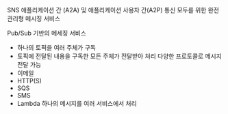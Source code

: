 SNS
애플리케이션 간 (A2A) 및 애플리케이션 사용자 간(A2P) 통신 모두를 위한 완전 관리형 메시징 서비스

Pub/Sub 기반의 메세징 서비스
 - 하나의 토픽을 여러 주체가 구독
 - 토픽에 전달된 내용을 구독한 모든 주체가 전달받아 처리
다양한 프로토콜로 메시지 전달 가능
 - 이메일
 - HTTP(S)
 - SQS
 - SMS
 - Lambda
하나의 메시지를 여러 서비스에서 처리


